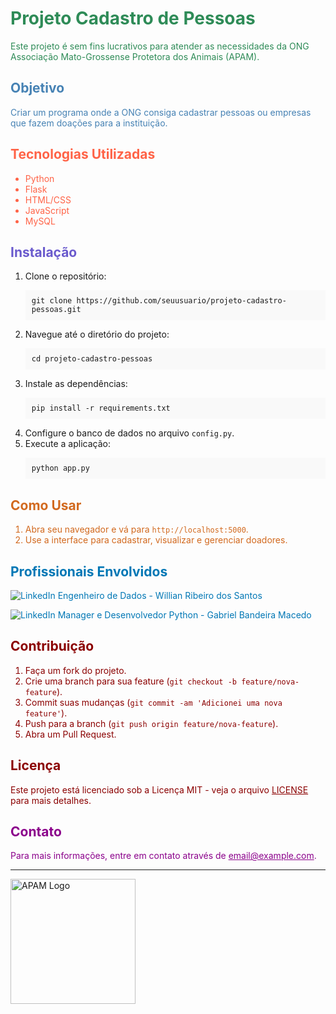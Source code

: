 <h1 style="color: #2E8B57;">Projeto Cadastro de Pessoas</h1>

<p style="color: #2E8B57;">Este projeto é sem fins lucrativos para atender as necessidades da ONG Associação Mato-Grossense Protetora dos Animais (APAM).</p>

<h2 style="color: #4682B4;">Objetivo</h2>

<p style="color: #4682B4;">Criar um programa onde a ONG consiga cadastrar pessoas ou empresas que fazem doações para a instituição.</p>

<h2 style="color: #FF6347;">Tecnologias Utilizadas</h2>
<ul>
    <li style="color: #FF6347;">Python</li>
    <li style="color: #FF6347;">Flask</li>
    <li style="color: #FF6347;">HTML/CSS</li>
    <li style="color: #FF6347;">JavaScript</li>
    <li style="color: #FF6347;">MySQL</li>
</ul>

<h2 style="color: #6A5ACD;">Instalação</h2>
<ol>
    <li>Clone o repositório:
        <pre style="background-color: #f9f9f9; padding: 10px;"><code>git clone https://github.com/seuusuario/projeto-cadastro-pessoas.git</code></pre>
    </li>
    <li>Navegue até o diretório do projeto:
        <pre style="background-color: #f9f9f9; padding: 10px;"><code>cd projeto-cadastro-pessoas</code></pre>
    </li>
    <li>Instale as dependências:
        <pre style="background-color: #f9f9f9; padding: 10px;"><code>pip install -r requirements.txt</code></pre>
    </li>
    <li>Configure o banco de dados no arquivo <code>config.py</code>.</li>
    <li>Execute a aplicação:
        <pre style="background-color: #f9f9f9; padding: 10px;"><code>python app.py</code></pre>
    </li>
</ol>

<h2 style="color: #D2691E;">Como Usar</h2>
<ol style="color: #D2691E;">
    <li>Abra seu navegador e vá para <code>http://localhost:5000</code>.</li>
    <li>Use a interface para cadastrar, visualizar e gerenciar doadores.</li>
</ol>

<h2 style="color: #0077B5;">Profissionais Envolvidos</h2>
<p>
    <a href="https://www.linkedin.com/in/willianrsantos/" style="color: #0077B5; text-decoration: none;">
        <img src="https://img.shields.io/badge/LinkedIn-%230077B5.svg?logo=linkedin&logoColor=white" alt="LinkedIn">
        Engenheiro de Dados - Willian Ribeiro dos Santos
    </a>
</p>
<p>
    <a href="https://www.linkedin.com/in/gabriel-bandeira-macedo-a2107a139?utm_source=share&utm_campaign=share_via&utm_content=profile&utm_medium=ios_app" style="color: #0077B5; text-decoration: none;">
        <img src="https://img.shields.io/badge/LinkedIn-%230077B5.svg?logo=linkedin&logoColor=white" alt="LinkedIn">
        Manager e Desenvolvedor Python - Gabriel Bandeira Macedo
    </a>
</p>

<h2 style="color: #8B0000;">Contribuição</h2>
<ol style="color: #8B0000;">
    <li>Faça um fork do projeto.</li>
    <li>Crie uma branch para sua feature (<code>git checkout -b feature/nova-feature</code>).</li>
    <li>Commit suas mudanças (<code>git commit -am 'Adicionei uma nova feature'</code>).</li>
    <li>Push para a branch (<code>git push origin feature/nova-feature</code>).</li>
    <li>Abra um Pull Request.</li>
</ol>

<h2 style="color: #8B0000;">Licença</h2>
<p style="color: #8B0000;">Este projeto está licenciado sob a Licença MIT - veja o arquivo <a href="LICENSE" style="color: #8B0000;">LICENSE</a> para mais detalhes.</p>

<h2 style="color: #8B008B;">Contato</h2>
<p style="color: #8B008B;">Para mais informações, entre em contato através de <a href="mailto:email@example.com" style="color: #8B008B;">email@example.com</a>.</p>

<hr>

<img src="https://upload.wikimedia.org/wikipedia/commons/thumb/3/3c/Logo_APAM.jpg/1200px-Logo_APAM.jpg" alt="APAM Logo" style="width: 200px;">
